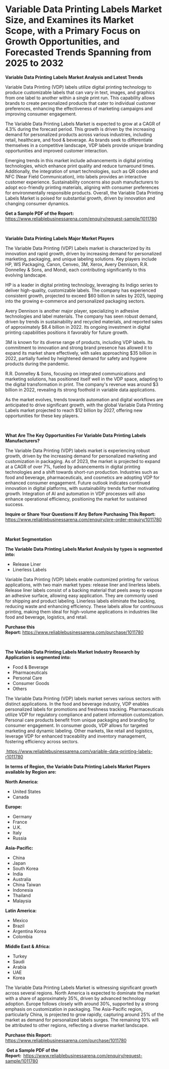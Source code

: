 <p><h1>Variable Data Printing Labels Market Size, and Examines its Market Scope, with a Primary Focus on Growth Opportunities, and Forecasted Trends Spanning from 2025 to 2032</h1></p><p><strong>Variable Data Printing Labels Market Analysis and Latest Trends</strong></p>
<p><p>Variable Data Printing (VDP) labels utilize digital printing technology to produce customizable labels that can vary in text, images, and graphics from one label to another within a single print run. This capability allows brands to create personalized products that cater to individual customer preferences, enhancing the effectiveness of marketing campaigns and improving consumer engagement.</p><p>The Variable Data Printing Labels Market is expected to grow at a CAGR of 4.3% during the forecast period. This growth is driven by the increasing demand for personalized products across various industries, including retail, healthcare, and food & beverage. As brands seek to differentiate themselves in a competitive landscape, VDP labels provide unique branding opportunities and improved customer interaction.</p><p>Emerging trends in this market include advancements in digital printing technologies, which enhance print quality and reduce turnaround times. Additionally, the integration of smart technologies, such as QR codes and NFC (Near Field Communication), into labels provides an interactive customer experience. Sustainability concerns also push manufacturers to adopt eco-friendly printing materials, aligning with consumer preferences for environmentally responsible products. Overall, the Variable Data Printing Labels Market is poised for substantial growth, driven by innovation and changing consumer dynamics.</p></p>
<p><strong>Get a Sample PDF of the Report:&nbsp;</strong> <a href="https://www.reliablebusinessarena.com/enquiry/request-sample/1011780?utm_campaign=2719&utm_medium=2&utm_source=Github&utm_content=ia&utm_term=18042025&utm_id=variable-data-printing-labels">https://www.reliablebusinessarena.com/enquiry/request-sample/1011780</a></p>
<p>&nbsp;</p>
<p><strong>Variable Data Printing Labels Major Market Players</strong></p>
<p><p>The Variable Data Printing (VDP) Labels market is characterized by its innovation and rapid growth, driven by increasing demand for personalized marketing, packaging, and unique labeling solutions. Key players include HP, WS Packaging, Canon, Cenveo, 3M, Xerox, Avery Dennison, R.R. Donnelley & Sons, and Mondi, each contributing significantly to this evolving landscape.</p><p>HP is a leader in digital printing technology, leveraging its Indigo series to deliver high-quality, customizable labels. The company has experienced consistent growth, projected to exceed $60 billion in sales by 2025, tapping into the growing e-commerce and personalized packaging sectors.</p><p>Avery Dennison is another major player, specializing in adhesive technologies and label materials. The company has seen robust demand, driven by trends in sustainability and recycled materials, and reported sales of approximately $8.4 billion in 2022. Its ongoing investment in digital printing capabilities positions it favorably for future growth.</p><p>3M is known for its diverse range of products, including VDP labels. Its commitment to innovation and strong brand presence has allowed it to expand its market share effectively, with sales approaching $35 billion in 2022, partially fueled by heightened demand for safety and hygiene products during the pandemic.</p><p>R.R. Donnelley & Sons, focusing on integrated communications and marketing solutions, has positioned itself well in the VDP space, adapting to the digital transformation in print. The company's revenue was around $3 billion in 2022, revealing its strong foothold in variable data applications.</p><p>As the market evolves, trends towards automation and digital workflows are anticipated to drive significant growth, with the global Variable Data Printing Labels market projected to reach $12 billion by 2027, offering new opportunities for these key players.</p></p>
<p>&nbsp;</p>
<p><strong>What Are The Key Opportunities For Variable Data Printing Labels Manufacturers?</strong></p>
<p><p>The Variable Data Printing (VDP) labels market is experiencing robust growth, driven by the increasing demand for personalized marketing and customization in packaging. As of 2023, the market is projected to expand at a CAGR of over 7%, fueled by advancements in digital printing technologies and a shift towards short-run production. Industries such as food and beverage, pharmaceuticals, and cosmetics are adopting VDP for enhanced consumer engagement. Future outlook indicates continued innovation in digital platforms, with sustainability trends further motivating growth. Integration of AI and automation in VDP processes will also enhance operational efficiency, positioning the market for sustained success.</p></p>
<p><strong>Inquire or Share Your Questions If Any Before Purchasing This Report:</strong> <a href="https://www.reliablebusinessarena.com/enquiry/pre-order-enquiry/1011780?utm_campaign=2719&utm_medium=2&utm_source=Github&utm_content=ia&utm_term=18042025&utm_id=variable-data-printing-labels">https://www.reliablebusinessarena.com/enquiry/pre-order-enquiry/1011780</a></p>
<p>&nbsp;</p>
<p><strong>Market Segmentation</strong></p>
<p><strong>The Variable Data Printing Labels Market Analysis by types is segmented into:</strong></p>
<p><ul><li>Release Liner</li><li>Linerless Labels</li></ul></p>
<p><p>Variable Data Printing (VDP) labels enable customized printing for various applications, with two main market types: release liner and linerless labels. Release liner labels consist of a backing material that peels away to expose an adhesive surface, allowing easy application. They are commonly used for shipping and product labeling. Linerless labels eliminate the backing, reducing waste and enhancing efficiency. These labels allow for continuous printing, making them ideal for high-volume applications in industries like food and beverage, logistics, and retail.</p></p>
<p><strong>Purchase this Report:&nbsp;</strong><a href="https://www.reliablebusinessarena.com/purchase/1011780?utm_campaign=2719&utm_medium=2&utm_source=Github&utm_content=ia&utm_term=18042025&utm_id=variable-data-printing-labels">https://www.reliablebusinessarena.com/purchase/1011780</a></p>
<p>&nbsp;</p>
<p><strong>The Variable Data Printing Labels Market Industry Research by Application is segmented into:</strong></p>
<p><ul><li>Food & Beverage</li><li>Pharmaceuticals</li><li>Personal Care</li><li>Consumer Goods</li><li>Others</li></ul></p>
<p><p>The Variable Data Printing (VDP) labels market serves various sectors with distinct applications. In the food and beverage industry, VDP enables personalized labels for promotions and freshness tracking. Pharmaceuticals utilize VDP for regulatory compliance and patient information customization. Personal care products benefit from unique packaging and branding for consumer engagement. In consumer goods, VDP allows for targeted marketing and dynamic labeling. Other markets, like retail and logistics, leverage VDP for enhanced traceability and inventory management, fostering efficiency across sectors.</p></p>
<p><a href="https://www.reliablebusinessarena.com/variable-data-printing-labels-r1011780?utm_campaign=2719&utm_medium=2&utm_source=Github&utm_content=ia&utm_term=18042025&utm_id=variable-data-printing-labels">&nbsp;https://www.reliablebusinessarena.com/variable-data-printing-labels-r1011780</a></p>
<p><strong>In terms of Region, the Variable Data Printing Labels Market Players available by Region are:</strong></p>
<p>
    <p> <strong> North America: </strong>
        <ul>
            <li>United States</li>
            <li>Canada</li>
        </ul>
        </p> 
    <p> <strong> Europe: </strong>
        <ul>
            <li>Germany</li>
            <li>France</li>
            <li>U.K.</li>
            <li>Italy</li>
            <li>Russia</li>
        </ul>
        </p> 
    <p> <strong> Asia-Pacific: </strong>
        <ul>
            <li>China</li>
            <li>Japan</li>
            <li>South Korea</li>
            <li>India</li>
            <li>Australia</li>
            <li>China Taiwan</li>
            <li>Indonesia</li>
            <li>Thailand</li>
            <li>Malaysia</li>
        </ul>
        </p> 
    <p> <strong> Latin America: </strong>
        <ul>
            <li>Mexico</li>
            <li>Brazil</li>
            <li>Argentina Korea</li>
            <li>Colombia</li>
        </ul>
        </p> 
    <p> <strong> Middle East & Africa: </strong>
        <ul>
            <li>Turkey</li>
            <li>Saudi</li>
            <li>Arabia</li>
            <li>UAE</li>
            <li>Korea</li>
        </ul>
    </p>
    </p>
<p><p>The Variable Data Printing Labels Market is witnessing significant growth across several regions. North America is expected to dominate the market with a share of approximately 35%, driven by advanced technology adoption. Europe follows closely with around 30%, supported by a strong emphasis on customization in packaging. The Asia-Pacific region, particularly China, is projected to grow rapidly, capturing around 25% of the market as demand for personalized labels surges. The remaining 10% will be attributed to other regions, reflecting a diverse market landscape.</p></p>
<p><strong>Purchase this Report: </strong><a href="https://www.reliablebusinessarena.com/purchase/1011780?utm_campaign=2719&utm_medium=2&utm_source=Github&utm_content=ia&utm_term=18042025&utm_id=variable-data-printing-labels">https://www.reliablebusinessarena.com/purchase/1011780</a></p>
<p>&nbsp;<strong>Get a Sample PDF of the Report:&nbsp;&nbsp;</strong><a href="https://www.reliablebusinessarena.com/enquiry/request-sample/1011780?utm_campaign=2719&utm_medium=2&utm_source=Github&utm_content=ia&utm_term=18042025&utm_id=variable-data-printing-labels">https://www.reliablebusinessarena.com/enquiry/request-sample/1011780</a></p>
<p><strong></strong></p>
<p><p></p><p></p><p></p></p>